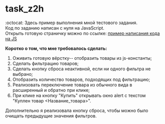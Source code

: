# task_z2h

:octocat: Здесь пример выполнения мной тестового задания.    
Код по заданию написан с нуля на JavaScript.    
Открыть готовую страничку можно по ссылке: [пример написания кода на JS](https://deryugina.github.io/task_z2h/#)

**Коротко о том, что мне требовалось сделать:**
  1. Оживить готовую вёрстку-- отобразить товары из js-константы;
  2. Сделать фильтрацию товаров;
  3. Сделать кнопку сброса неактивной, если ни одного фильтра не выбрано;
  4. Отобразить количество товаров, подходящих под фильтрацию;
  5. Реализовать переключение товара из обычного вида в расширенный и обратно при клике;
  6. При клике на кнопку "Купить" открывать окно alert с текстом "Куплен товар <Название_товара>".
  
Дополнительно я реализовала кнопку сброса, чтобы можно было очищать предыдущие значения фильтров.
